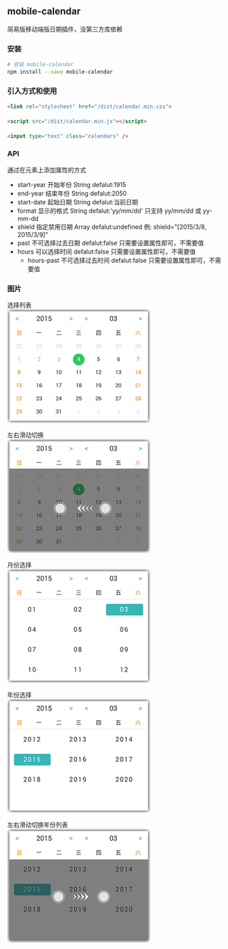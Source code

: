 ## mobile-calendar 
简易版移动端版日期插件，没第三方库依赖

### 安装

```bash
# 安装 mobile-calendar
npm install --save mobile-calendar
```

### 引入方式和使用

```html
<link rel="stylesheet" href="/dist/calendar.min.css">

<script src="/dist/calendar.min.js"></script>

<input type="text" class="calendars" />
```   

### API
通过在元素上添加属性的方式

* start-year 开始年份 String defalut:1915
* end-year   结束年份 String defalut:2050
* start-date 起始日期 String defalut:当前日期
* format 显示的格式 String defalut:'yy/mm/dd' 只支持 yy/mm/dd 或 yy-mm-dd
* shield 指定禁用日期 Array defalut:undefined 例: shield="[2015/3/8, 2015/3/9]"
* past  不可选择过去日期 defalut:false 只需要设置属性即可，不需要值
* hours 可以选择时间 defalut:false 只需要设置属性即可，不需要值
   * hours-past 不可选择过去时间 defalut:false 只需要设置属性即可，不需要值

### 图片

选择列表  
![选择列表](src/assets/images/4.png '选择列表')

左右滑动切换    
![左右滑动切换](src/assets/images/4-1.png '左右滑动切换')

月份选择    
![月份选择](src/assets/images/1.png '月份选择')

年份选择    
![年份选择](src/assets/images/2.png '年份选择')

左右滑动切换年份列表    
![左右滑动切换年份列表](src/assets/images/2-1.png '左右滑动切换年份列表')

